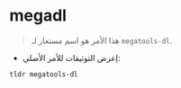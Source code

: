 # megadl

> هذا الأمر هو اسم مستعار لـ `megatools-dl`.

- إعرض التوثيقات للأمر الأصلي:

`tldr megatools-dl`
